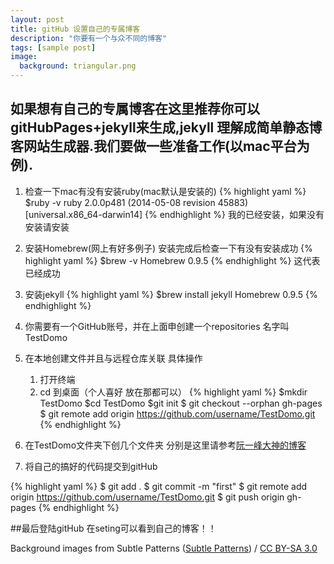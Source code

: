```yaml
---
layout: post
title: gitHub 设置自己的专属博客
description: "你要有一个与众不同的博客"
tags: [sample post]
image:
  background: triangular.png
---
```


## 如果想有自己的专属博客在这里推荐你可以gitHubPages+jekyll来生成,jekyll 理解成简单静态博客网站生成器.我们要做一些准备工作(以mac平台为例).

1. 检查一下mac有没有安装ruby(mac默认是安装的)
{% highlight yaml %}
$ruby -v
ruby 2.0.0p481 (2014-05-08 revision 45883) [universal.x86_64-darwin14]
{% endhighlight %}
我的已经安装，如果没有安装请安装
2. 安装Homebrew(网上有好多例子)
安装完成后检查一下有没有安装成功
{% highlight yaml %}
$brew -v
Homebrew 0.9.5
{% endhighlight %}
这代表已经成功
3. 安装jekyll
{% highlight yaml %}
$brew install jekyll
Homebrew 0.9.5
{% endhighlight %}
4. 你需要有一个GitHub账号，并在上面申创建一个repositories 名字叫TestDomo
5. 在本地创建文件并且与远程仓库关联
具体操作
	1. 打开终端
	2. cd 到桌面（个人喜好  放在那都可以）
	{% highlight yaml %}
	$mkdir TestDomo
	$cd TestDomo
	$git init 
	$ git checkout --orphan gh-pages
	$ git remote add origin https://github.com/username/TestDomo.git
	{% endhighlight %}
6. 在TestDomo文件夹下创几个文件夹 分别是这里请参考[阮一峰大神的博客](http://www.ruanyifeng.com/blog/2012/08/blogging_with_jekyll.html)

7. 将自己的搞好的代码提交到gitHub

{% highlight yaml %}
$ git add .
$ git commit -m "first"
$ git remote add origin https://github.com/username/TestDomo.git
$ git push origin gh-pages
{% endhighlight %}

##最后登陆gitHub 在seting可以看到自己的博客！！

<div xmlns:cc="http://creativecommons.org/ns#" xmlns:dct="http://purl.org/dc/terms/" about="http://subtlepatterns.com" class="notice">Background images from <span property="dct:title">Subtle Patterns</span> (<a rel="cc:attributionURL" property="cc:attributionName" href="http://subtlepatterns.com">Subtle Patterns</a>) / <a rel="license" href="http://creativecommons.org/licenses/by-sa/3.0/">CC BY-SA 3.0</a></div>